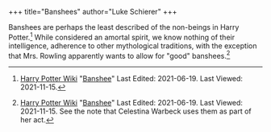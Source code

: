 +++
title="Banshees"
author="Luke Schierer"
+++

Banshees are perhaps the least described of the non-beings in Harry
Potter.[^211115-1] While considered an amortal spirit, we know nothing of their
intelligence, adherence to other mythological traditions, with the exception that
Mrs. Rowling apparently wants to allow for "good" banshees.[^211115-2]

[^211115-1]: [Harry Potter Wiki](https://harrypotter.fandom.com/wiki/)
    "[Banshee](https://harrypotter.fandom.com/wiki/Banshee)"
    Last Edited: 2021-06-19. Last Viewed: 2021-11-15.

[^211115-2]: [Harry Potter Wiki](https://harrypotter.fandom.com/wiki/)
    "[Banshee](https://harrypotter.fandom.com/wiki/Banshee)"
    Last Edited: 2021-06-19. Last Viewed: 2021-11-15.
    See the note that Celestina Warbeck uses them as part of her act.

